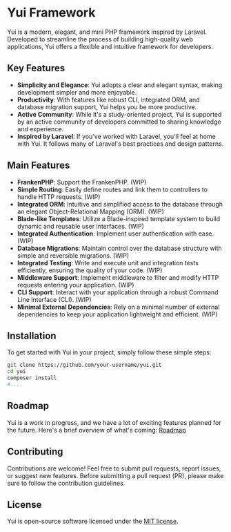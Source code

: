 # Yui Framework

Yui is a modern, elegant, and mini PHP framework inspired by Laravel. Developed to streamline the process of building high-quality web applications, Yui offers a flexible and intuitive framework for developers.

## Key Features

- **Simplicity and Elegance**: Yui adopts a clear and elegant syntax, making development simpler and more enjoyable.
- **Productivity**: With features like robust CLI, integrated ORM, and database migration support, Yui helps you be more productive.
- **Active Community**: While it's a study-oriented project, Yui is supported by an active community of developers committed to sharing knowledge and experience.
- **Inspired by Laravel**: If you've worked with Laravel, you'll feel at home with Yui. It follows many of Laravel's best practices and design patterns.

## Main Features

- **FrankenPHP**: Support the FrankenPHP. (WIP)
- **Simple Routing**: Easily define routes and link them to controllers to handle HTTP requests. (WIP)
- **Integrated ORM**: Intuitive and simplified access to the database through an elegant Object-Relational Mapping (ORM). (WIP)
- **Blade-like Templates**: Utilize a Blade-inspired template system to build dynamic and reusable user interfaces. (WIP)
- **Integrated Authentication**: Implement user authentication with ease. (WIP)
- **Database Migrations**: Maintain control over the database structure with simple and reversible migrations. (WIP)
- **Integrated Testing**: Write and execute unit and integration tests efficiently, ensuring the quality of your code. (WIP)
- **Middleware Support**: Implement middleware to filter and modify HTTP requests entering your application. (WIP)
- **CLI Support**: Interact with your application through a robust Command Line Interface (CLI). (WIP)
- **Minimal External Dependencies**: Rely on a minimal number of external dependencies to keep your application lightweight and efficient. (WIP)

## Installation

To get started with Yui in your project, simply follow these simple steps:

```bash
git clone https://github.com/your-username/yui.git
cd yui
composer install
#....
```

## Roadmap

Yui is a work in progress, and we have a lot of exciting features planned for the future. Here's a brief overview of what's coming:
[Roadmap](for_future.md)

## Contributing

Contributions are welcome! Feel free to submit pull requests, report issues, or suggest new features. Before submitting a pull request (PR), please make sure to follow the contribution guidelines.

## License

Yui is open-source software licensed under the [MIT license](https://opensource.org/licenses/MIT).
